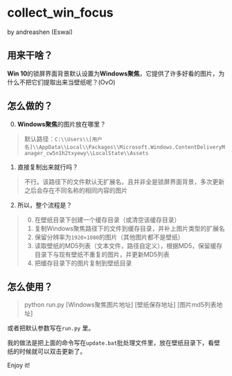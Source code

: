 # collect_win_focus
by andreashen (Eswai)
## 用来干啥？
**Win 10**的锁屏界面背景默认设置为**Windows聚焦**，它提供了许多好看的图片，为什么不把它们提取出来当壁纸呢？(OvO)

## 怎么做的？
0. **Windows聚焦**的图片放在哪里？
> 默认路径：`C:\\Users\\[用户名]\\AppData\\Local\\Packages\\Microsoft.Windows.ContentDeliveryManager_cw5n1h2txyewy\\LocalState\\Assets`
1. 直接复制出来就行吗？
> 不行。该路径下的文件默认无扩展名，且并非全是锁屏界面背景，多次更新之后会存在不同名称的相同内容的图片
2. 所以，整个流程是？
> 0. 在壁纸目录下创建一个缓存目录（或清空该缓存目录）
> 1. 复制Windows聚焦路径下的文件到缓存目录，并补上图片类型的扩展名
> 2. 保留分辨率为`1920×1080`的图片（其他图片都不是壁纸）
> 3. 读取壁纸的MD5列表（文本文件，路径自定义），根据MD5，保留缓存目录下与现有壁纸不重复的图片，并更新MD5列表
> 4. 把缓存目录下的图片复制到壁纸目录

## 怎么使用？
> python run.py \[Windows聚焦图片地址\] \[壁纸保存地址\] \[图片md5列表地址\]

或者把默认参数写在`run.py` 里。

我的做法是把上面的命令写在`update.bat`批处理文件里，放在壁纸目录下，看壁纸的时候就可以双击更新了。

Enjoy it!